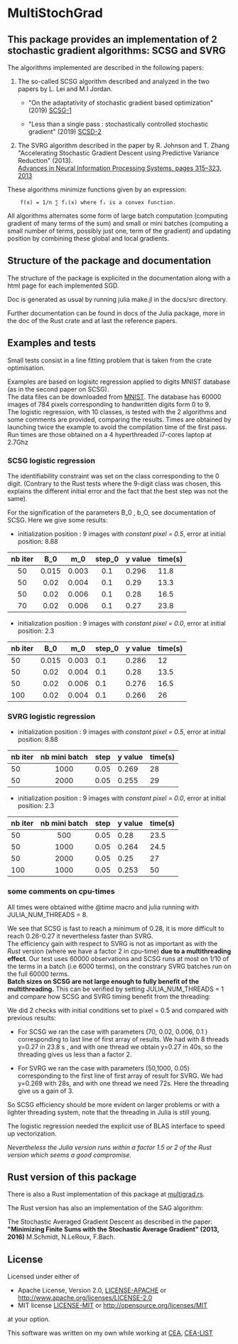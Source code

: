 
# MultiStochGrad

## This package provides an implementation of 2 stochastic gradient algorithms: SCSG and SVRG

 The algorithms implemented are described in the following papers:

1. The so-called SCSG algorithm described and analyzed in the two papers by L. Lei and  M.I Jordan.

    - "On the adaptativity of stochastic gradient based optimization" (2019)
    [SCSG-1](https://arxiv.org/abs/1904.04480)

    - "Less than a single pass : stochastically controlled stochastic gradient" (2019)
    [SCSD-2](https://arxiv.org/abs/1609.03261)

2. The SVRG algorithm described in the paper by R. Johnson and T. Zhang
    "Accelerating Stochastic Gradient Descent using Predictive Variance Reduction" (2013).  
    [Advances in Neural Information Processing Systems, pages 315–323, 2013](https://papers.nips.cc/paper/4937-accelerating-stochastic-gradient-descent-using-predictive-variance-reduction.pdf)

These algorithms minimize functions given by an expression:  

        f(x) = 1/n ∑ fᵢ(x) where fᵢ is a convex function.

All algorithms alternates some form of large batch computation (computing gradient of many terms of the sum)
and small or mini batches (computing a small number of terms, possibly just one, term of the gradient)
and updating position by combining these global and local gradients.

## Structure of the package and documentation

The structure of the package is explicited in the documentation along with a html page for each implemented SGD.  

Doc is generated as usual by running julia make.jl in the docs/src directory.  

Further documentation can be found in docs of the Julia package, more in the doc of the Rust crate and at last the reference papers.

## Examples and tests

Small tests consist in a line fitting problem that is taken  from the crate optimisation.

Examples are based on logisitc regression applied to digits MNIST database
(as in the second paper on SCSG).  
The data files can be downloaded from [MNIST](http://yann.lecun.com/exdb/mnist).
The database has 60000 images of 784 pixels corresponding to
handwritten digits form 0 to 9.  
The logistic regression, with 10 classes,  is tested with the 2 algorithms and some comments are provided, comparing the results.
Times are obtained by launching twice the example to avoid the compilation time of the first pass.
Run times are those obtained on a 4 hyperthreaded i7-cores laptop at 2.7Ghz

### SCSG logistic regression

The identifiability constraint was set on the class corresponding to the 0 digit. (Contrary to the Rust tests
where the 9-digit class was chosen, this explains the different initial error and the fact that the best step
was not the same).

For the signification of the parameters B_0 , b_O, see documentation of SCSG.
Here we give some results:

- initialization position : 9 images with *constant pixel = 0.5*,
error at initial position: 8.88

| nb iter | B_0    |   m_0    | step_0  | y value | time(s) |
|  :---:  | :---:  |  :-----: | :----:  |   ----  |  ----   |
|  50     | 0.015  |  0.003   |  0.1    |  0.296  |  11.8   |
|  50     | 0.02   |  0.004   |  0.1    |  0.29   |  13.3   |
|  50     | 0.02   |  0.006   |  0.1    |  0.28   |  16.5   |
|  70     | 0.02   |  0.006   |  0.1    |  0.27   |  23.8   |

- initialization position : 9 images with *constant pixel = 0.0*,
error at initial position: 2.3

| nb iter | B_0    |   m_0    | step_0  | y value  | time(s) |
|  ---    | :----: |  ----    | ------  |   ----   |  ----  |
|  50     | 0.015  |  0.003   |  0.1    |  0.286   |  12    |
|  50     | 0.02   |  0.004   |  0.1    |  0.28    |  13.5  |
|  50     | 0.02   |  0.006   |  0.1    |  0.276   |  16.5  |
|  100    | 0.02   |  0.004   |  0.1    |  0.266   |  26    |

### SVRG logistic regression

- initialization position : 9 images with *constant pixel = 0.5*,
error at initial position: 8.88

| nb iter |  nb mini batch     | step    | y value  | time(s) |
|  ---    |     :---:          | ------  |   ----   |  ----   |
|  50     |     1000           |  0.05   |  0.269   |  28     |  
|  50     |     2000           |  0.05   |  0.255   |  29     |  

- initialization position : 9 images with *constant pixel = 0.0*,
error at initial position: 2.3

| nb iter |  nb mini batch     | step    | y value  | time(s) |
|  ---    |     :---:          | ------  |   ----   |  ----  |
|  50     |     500            |  0.05   |  0.28    |  23.5  |
|  50     |     1000           |  0.05   |  0.264   |  24.5  |  
|  50     |     2000           |  0.05   |  0.25    |  27    |  
|  100     |    1000           |  0.05   |  0.253   |  50    |

### some comments on cpu-times

All times were obtained withe @time macro and julia running with JULIA_NUM_THREADS = 8.

We see that SCSG is fast to reach a minimum of 0.28, it is more difficult to reach 0.26-0.27
it nevertheless faster than SVRG.  
The efficiency gain with respect to SVRG is not as important
as with the *Rust* version (where we have a factor 2 in cpu-time) **due to a multithreading effect**.
Our test uses 60000 observations and SCSG runs at most on 1/10 of the terms in a batch (i.e 6000 terms), on the constrary SVRG batches run on the full 60000 terms.  
**Batch sizes on SCSG are not large enough to fully benefit of the multithreading.**
This can be verified by setting JULIA_NUM_THREADS = 1 and compare how SCSG and SVRG timing benefit from
the threading:

We did 2  checks with initial conditions set to pixel = 0.5 and compared with previous results:

- For SCSG we ran the case with parameters (70, 0.02, 0.006, 0.1 )  corresponding to last line of first array of results. We had with 8 threads y=0.27 in 23.8 s , and with one thread we obtain y=0.27 in 40s, so the threading gives us less than a factor 2.

- For SVRG we ran the case with parameters (50,1000, 0.05) corresponding to the first line of first array of result for SVRG.
We had y=0.269 with 28s, and with one thread we need 72s. Here the threading
give us a gain of 3.

So SCSG  efficiency should be more evident on larger problems or with a lighter threading system, note
that the threading in Julia is still young.

The logistic regression needed the explicit use of BLAS interface to speed up vectorization.

*Nevertheless the Julia version runs within a factor 1.5 or 2 of the Rust version which seems a good compromise.*

## Rust version of this package

There is also a Rust implementation of this package at [multigrad.rs](https://github.com/jean-pierreBoth/multistochgrad).  

The Rust version has also an implementation of the SAG algorithm:

The Stochastic Averaged Gradient Descent as described in the paper:
**"Minimizing Finite Sums with the Stochastic Average Gradient" (2013, 2016)**
M.Schmidt, N.LeRoux, F.Bach.

## License

Licensed under either of

- Apache License, Version 2.0, [LICENSE-APACHE](LICENSE-APACHE) or <http://www.apache.org/licenses/LICENSE-2.0>
- MIT license [LICENSE-MIT](LICENSE-MIT) or <http://opensource.org/licenses/MIT>

at your option.

This software was written on my own while working at [CEA](http://www.cea.fr/), [CEA-LIST](http://www-list.cea.fr/en/)
